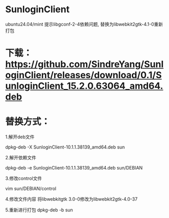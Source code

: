 # SunloginClient
ubuntu24.04/mint 提示libgconf-2-4依赖问题, 替换为libwebkit2gtk-4.1-0重新打包


# 下载：https://github.com/SindreYang/SunloginClient/releases/download/0.1/SunloginClient_15.2.0.63064_amd64.deb

# 替换方式：

1.解开deb文件

dpkg-deb -X SunloginClient-10.1.1.38139_amd64.deb sun

2.解开依赖文件

dpkg-deb -e SunloginClient-10.1.1.38139_amd64.deb sun/DEBIAN


3.修改control文件

vim sun/DEBIAN/control


4.修改文件内容
将libwebkitgtk 3.0-0修改为libwebkit2gtk-4.0-37

5.重新进行打包
dpkg-deb -b sun

